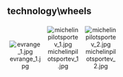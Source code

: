 ## technology\wheels
<div class="col" style="display: inline-block; width: 16.66%; padding: 5px; box-sizing: border-box; text-align: center;">
<img src="https://media.evkx.net/multimedia/technology/wheels/evrange_1_xst.jpg" class="img-thumbnail" alt="evrange_1.jpg">
evrange_1.jpg
</div>
<div class="col" style="display: inline-block; width: 16.66%; padding: 5px; box-sizing: border-box; text-align: center;">
<img src="https://media.evkx.net/multimedia/technology/wheels/michelinpilotsportev_1_xst.jpg" class="img-thumbnail" alt="michelinpilotsportev_1.jpg">
michelinpilotsportev_1.jpg
</div>
<div class="col" style="display: inline-block; width: 16.66%; padding: 5px; box-sizing: border-box; text-align: center;">
<img src="https://media.evkx.net/multimedia/technology/wheels/michelinpilotsportev_2_xst.jpg" class="img-thumbnail" alt="michelinpilotsportev_2.jpg">
michelinpilotsportev_2.jpg
</div>
